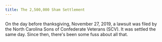 ```yaml
---
title: The 2,500,000 Sham Settlement
---
```


On the day before thanksgiving, November 27, 2019, a lawsuit was filed
by the North Carolina Sons of Confederate Veterans (SCV). It was settled
the same day. Since then, there's been some fuss about all that.